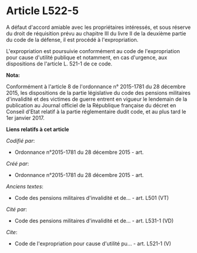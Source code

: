 # Article L522-5

A défaut d'accord amiable avec les propriétaires intéressés, et sous réserve du droit de réquisition prévu au chapitre III du
livre II de la deuxième partie du code de la défense, il est procédé à l'expropriation.

L'expropriation est poursuivie conformément au code de l'expropriation pour cause d'utilité publique et notamment, en cas
d'urgence, aux dispositions de l'article L. 521-1 de ce code.

**Nota:**

Conformément à l'article 8 de l'ordonnance n° 2015-1781 du 28 décembre 2015, les dispositions de la partie législative du
code des pensions militaires d'invalidité et des victimes de guerre entrent en vigueur le lendemain de la publication au
Journal officiel de la République française du décret en Conseil d'Etat relatif à la partie réglementaire dudit code, et au
plus tard le 1er janvier 2017.

**Liens relatifs à cet article**

_Codifié par_:

  - Ordonnance n°2015-1781 du 28 décembre 2015 - art.

_Créé par_:

  - Ordonnance n°2015-1781 du 28 décembre 2015 - art.

_Anciens textes_:

  - Code des pensions militaires d'invalidité et de... - art. L501 (VT)

_Cité par_:

  - Code des pensions militaires d'invalidité et de... - art. L531-1 (VD)

_Cite_:

  - Code de l'expropriation pour cause d'utilité pu... - art. L521-1 (V)
